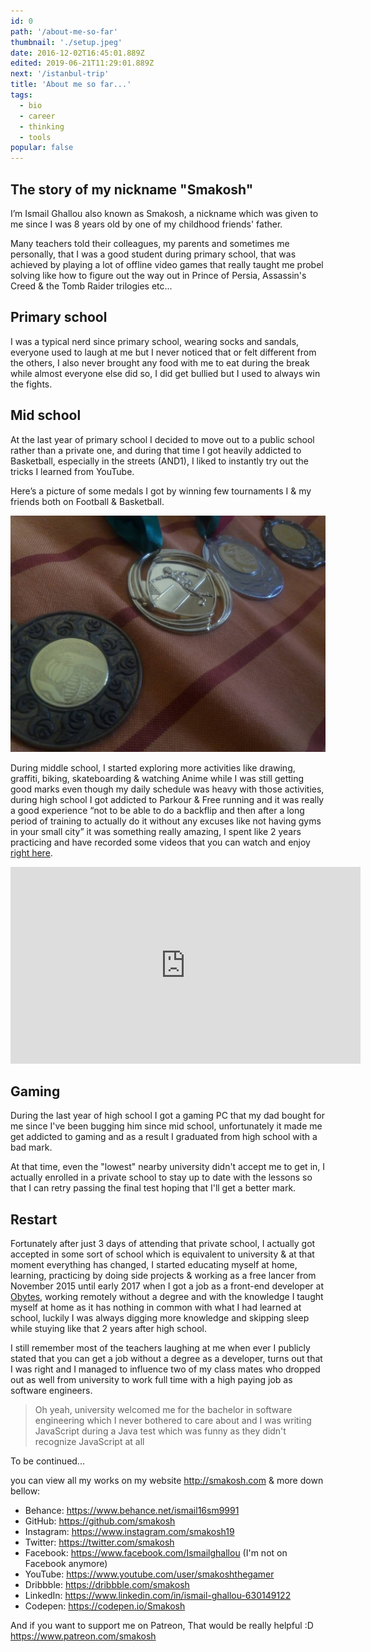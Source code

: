 ```yaml
---
id: 0
path: '/about-me-so-far'
thumbnail: './setup.jpeg'
date: 2016-12-02T16:45:01.889Z
edited: 2019-06-21T11:29:01.889Z
next: '/istanbul-trip'
title: 'About me so far...'
tags:
  - bio
  - career
  - thinking
  - tools
popular: false
---
```


## The story of my nickname "Smakosh"

I’m Ismail Ghallou also known as Smakosh, a nickname which was given to me since I was 8 years old by one of my childhood friends' father.

Many teachers told their colleagues, my parents and sometimes me personally, that I was a good student during primary school, that was achieved by playing a lot of offline video games that really taught me probel solving like how to figure out the way out in Prince of Persia, Assassin's Creed & the Tomb Raider trilogies etc...

## Primary school

I was a typical nerd since primary school, wearing socks and sandals, everyone used to laugh at me but I never noticed that or felt different from the others, I also never brought any food with me to eat during the break while almost everyone else did so, I did get bullied but I used to always win the fights.

## Mid school

At the last year of primary school I decided to move out to a public school rather than a private one, and during that time I got heavily addicted to Basketball, especially in the streets (AND1), I liked to instantly try out the tricks I learned from YouTube.

Here’s a picture of some medals I got by winning few tournaments I & my friends both on Football & Basketball.

![medals](medals.jpeg 'Follow me on Instagram to see more : https://www.instagram.com/smakosh19')

During middle school, I started exploring more activities like drawing, graffiti, biking, skateboarding & watching Anime while I was still getting good marks even though my daily schedule was heavy with those activities, during high school I got addicted to Parkour & Free running and it was really a good experience “not to be able to do a backflip and then after a long period of training to actually do it without any excuses like not having gyms in your small city” it was something really amazing, I spent like 2 years practicing and have recorded some videos that you can watch and enjoy [right here](https://www.instagram.com/smakosh19).

<div class="responsiveVideo">
  <iframe width="560" height="315" src="https://www.youtube.com/embed/bujbKsEKZ-4" frameborder="0" allow="encrypted-media" allowfullscreen></iframe>
</div>

## Gaming

During the last year of high school I got a gaming PC that my dad bought for me since I've been bugging him since mid school, unfortunately it made me get addicted to gaming and as a result I graduated from high school with a bad mark.

At that time, even the "lowest" nearby university didn't accept me to get in, I actually enrolled in a private school to stay up to date with the lessons so that I can retry passing the final test hoping that I'll get a better mark.

## Restart

Fortunately after just 3 days of attending that private school, I actually got accepted in some sort of school which is equivalent to university & at that moment everything has changed, I started educating myself at home, learning, practicing by doing side projects & working as a free lancer from November 2015 until early 2017 when I got a job as a front-end developer at [Obytes](https://obytes.com/?ref=smakosh), working remotely without a degree and with the knowledge I taught myself at home as it has nothing in common with what I had learned at school, luckily I was always digging more knowledge and skipping sleep while stuying like that 2 years after high school.

I still remember most of the teachers laughing at me when ever I publicly stated that you can get a job without a degree as a developer, turns out that I was right and I managed to influence two of my class mates who dropped out as well from university to work full time with a high paying job as software engineers.

> Oh yeah, university welcomed me for the bachelor in software engineering which I never bothered to care about and I was writing JavaScript during a Java test which was funny as they didn't recognize JavaScript at all

To be continued...

you can view all my works on my website http://smakosh.com & more down bellow:

- Behance: https://www.behance.net/ismail16sm9991
- GitHub: https://github.com/smakosh
- Instagram: https://www.instagram.com/smakosh19
- Twitter: https://twitter.com/smakosh
- Facebook: https://www.facebook.com/Ismailghallou (I'm not on Facebook anymore)
- YouTube: https://www.youtube.com/user/smakoshthegamer
- Dribbble: https://dribbble.com/smakosh
- LinkedIn: https://www.linkedin.com/in/ismail-ghallou-630149122
- Codepen: https://codepen.io/Smakosh

And if you want to support me on Patreon, That would be really helpful :D https://www.patreon.com/smakosh
